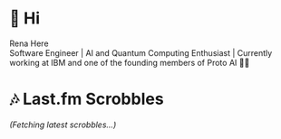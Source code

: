 # 👋 Hi

Rena Here  
Software Engineer | AI and Quantum Computing Enthusiast | Currently working at IBM and one of the founding members of Proto AI 🤖💪

# 🎶 Last.fm Scrobbles

_(Fetching latest scrobbles...)_
